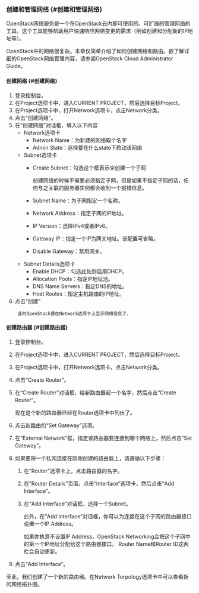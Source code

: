 ### 创建和管理网络 {#创建和管理网络}

OpenStack网络服务是一个在OpenStack云内即可使用的、可扩展的管理网络的工具。这个工具能够帮助用户快速响应网络变更的需求（例如创建和分配新的IP地址等）。

OpenStack中的网络很复杂。本章仅简单介绍了如何创建网络和路由。欲了解详细的OpenStack网络管理内容，请参阅OpenStack Cloud Administrator Guide。

#### 创建网络 {#创建网络}

1. 登录控制台。
2. 在Project选项卡中，进入CURRENT PROJECT，然后选择目标Project。
3. 在Project选项卡中，打开Network选项卡，点击Network分类。
4. 点击“创建网络”。
5. 在“创建网络”对话框，填入以下内容
   * Network选项卡
     * Network Name：为新建的网络取个名字
     * Admin State：选择要在什么state下启动该网络
   * Subnet选项卡
     * Create Subnet：勾选这个框表示来创建一个子网
 
       创建网络的时候不需要必须指定子网，但是如果不指定子网的话，任何与之关联的服务器实例都会收到一个报错信息。
     * Subnet Name：为子网指定一个名称。
     * Network Address：指定子网的IP地址。
     * IP Version：选择IPv4或者IPv6。
     * Gateway IP：指定一个IP为网关地址。该配置可省略。
     * Disable Gateway：禁用网关。
   * Subnet Details选项卡
     * Enable DHCP：勾选此处则启用DHCP。
     * Allocation Pools：指定IP地址池。
     * DNS Name Servers：指定DNS的地址。
     * Host Routes：指定主机路由的IP地址。
6. 点击“创建”
   ```
    此时OpenStack便在Network选项卡上显示网络信息了。

   ```

#### 创建路由器 {#创建路由器}

1. 登录控制台。
2. 在Project选项卡中，进入CURRENT PROJECT，然后选择目标Project。
3. 在Project选项卡中，打开Network选项卡，点击Network分类。
4. 点击“Create Router”。
5. 在“Create Router”对话框，给新路由器起一个名字，然后点击“Create Router”。
 
   现在这个新的路由器已经在Router选项卡中列出了。
6. 点击新路由的“Set Gateway”选项。
7. 在“External Network”框，指定该路由器要连接到哪个网络上，然后点击“Set Gateway”。
8. 如果要将一个私网连接在刚刚创建的路由器上，请遵循以下步骤：
   1. 在“Router”选项卡上，点击路由器的名字。
   2. 在“Router Details”页面，点击“Interface”选项卡，然后点击“Add Interface”。
   3. 在“Add Interface”对话框，选择一个Subnet。
 
      此外，在“Add Interface”对话框，你可以为连接在这个子网的路由器接口设置一个IP Address。
 
      如果你执意不设置IP Address，OpenStack Networking会把这个子网中的第一个IP地址分配给这个路由器接口。 Router Name和Router ID这两栏会自动更新。
9. 点击“Add Interface”。

至此，我们创建了一个新的路由器。在Network Torpology选项卡中可以查看新的网络拓扑图。

